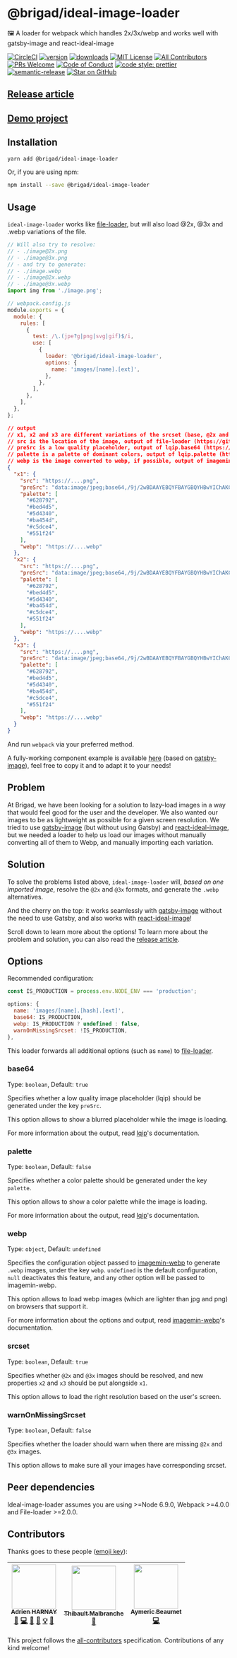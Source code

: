 # @brigad/ideal-image-loader

🖼️ A loader for webpack which handles 2x/3x/webp and works well with gatsby-image and react-ideal-image

[![CircleCI][circle-ci-badge]][circle-ci]
[![version][version-badge]][package]
[![downloads][downloads-badge]][package]
[![MIT License][license-badge]][license]
[![All Contributors](https://img.shields.io/badge/all_contributors-3-orange.svg?style=flat-square)](#contributors)
[![PRs Welcome][prs-badge]][prs]
[![Code of Conduct][coc-badge]][coc]
[![code style: prettier][prettier-badge]][prettier]
[![semantic-release][semantic-release-badge]][semantic-release]
[![Star on GitHub][github-star-badge]][github-star]

## [Release article][release-article]

## [Demo project][demo-project]

## Installation

```bash
yarn add @brigad/ideal-image-loader
```

Or, if you are using npm:

```bash
npm install --save @brigad/ideal-image-loader
```

## Usage

`ideal-image-loader` works like
[file-loader][file-loader], but will also load @2x, @3x and .webp variations of the file.

```js
// Will also try to resolve:
// - ./image@2x.png
// - ./image@3x.png
// - and try to generate:
// - ./image.webp
// - ./image@2x.webp
// - ./image@3x.webp
import img from './image.png';
```

```js
// webpack.config.js
module.exports = {
  module: {
    rules: [
      {
        test: /\.(jpe?g|png|svg|gif)$/i,
        use: [
          {
            loader: '@brigad/ideal-image-loader',
            options: {
              name: 'images/[name].[ext]',
            },
          },
        ],
      },
    ],
  },
};
```

```json
// output
// x1, x2 and x3 are different variations of the srcset (base, @2x and @3x)
// src is the location of the image, output of file-loader (https://github.com/webpack-contrib/file-loader)
// preSrc is a low quality placeholder, output of lqip.base64 (https://github.com/zouhir/lqip)
// palette is a palette of dominant colors, output of lqip.palette (https://github.com/zouhir/lqip)
// webp is the image converted to webp, if possible, output of imagemin-webp (https://github.com/imagemin/imagemin-webp)
{
  "x1": {
    "src": "https://....png",
    "preSrc": "data:image/jpeg;base64,/9j/2wBDAAYEBQYFBAYGBQYHBwYIChAKCgkJChQODwwQFxQYGBcUFhY...",
    "palette": [
      "#628792",
      "#bed4d5",
      "#5d4340",
      "#ba454d",
      "#c5dce4",
      "#551f24"
    ],
    "webp": "https://....webp"
  },
  "x2": {
    "src": "https://....png",
    "preSrc": "data:image/jpeg;base64,/9j/2wBDAAYEBQYFBAYGBQYHBwYIChAKCgkJChQODwwQFxQYGBcUFhY...",
    "palette": [
      "#628792",
      "#bed4d5",
      "#5d4340",
      "#ba454d",
      "#c5dce4",
      "#551f24"
    ],
    "webp": "https://....webp"
  },
  "x3": {
    "src": "https://....png",
    "preSrc": "data:image/jpeg;base64,/9j/2wBDAAYEBQYFBAYGBQYHBwYIChAKCgkJChQODwwQFxQYGBcUFhY...",
    "palette": [
      "#628792",
      "#bed4d5",
      "#5d4340",
      "#ba454d",
      "#c5dce4",
      "#551f24"
    ],
    "webp": "https://....webp"
  }
}
```

And run `webpack` via your preferred method.

A fully-working component example is available [here](./examples/Image.js) (based on [gatsby-image][gatsby-image]), feel free to copy it and to adapt it to your needs!

## Problem

At Brigad, we have been looking for a solution to lazy-load images in a way that would feel good for the user and the developer. We also wanted our images to be as lightweight as possible for a given screen resolution. We tried to use [gatsby-image][gatsby-image] (but without using Gatsby) and [react-ideal-image][react-ideal-image], but we needed a loader to help us load our images without manually converting all of them to Webp, and manually importing each variation.

## Solution

To solve the problems listed above, `ideal-image-loader` will, _based on one imported image_, resolve the `@2x` and `@3x` formats, and generate the `.webp` alternatives.

And the cherry on the top: it works seamlessly with [gatsby-image][gatsby-image] without the need to use Gatsby, and also works with [react-ideal-image][react-ideal-image]!

Scroll down to learn more about the options! To learn more about the problem and solution, you can also read the [release article][release-article].

## Options

Recommended configuration:

```js
const IS_PRODUCTION = process.env.NODE_ENV === 'production';

options: {
  name: 'images/[name].[hash].[ext]',
  base64: IS_PRODUCTION,
  webp: IS_PRODUCTION ? undefined : false,
  warnOnMissingSrcset: !IS_PRODUCTION,
},
```

This loader forwards all additional options (such as `name`) to [file-loader][file-loader].

### base64

Type: `boolean`, Default: `true`

Specifies whether a low quality image placeholder (lqip) should be generated under the key `preSrc`.

This option allows to show a blurred placeholder while the image is loading.

For more information about the output, read [lqip][lqip]'s documentation.

### palette

Type: `boolean`, Default: `false`

Specifies whether a color palette should be generated under the key `palette`.

This option allows to show a color palette while the image is loading.

For more information about the output, read [lqip][lqip]'s documentation.

### webp

Type: `object`, Default: `undefined`

Specifies the configuration object passed to [imagemin-webp][imagemin-webp] to generate `.webp` images, under the key `webp`. `undefined` is the default configuration, `null` deactivates this feature, and any other option will be passed to imagemin-webp.

This option allows to load webp images (which are lighter than jpg and png) on browsers that support it.

For more information about the options and output, read [imagemin-webp][imagemin-webp]'s documentation.

### srcset

Type: `boolean`, Default: `true`

Specifies whether `@2x` and `@3x` images should be resolved, and new properties `x2` and `x3` should be put alongside `x1`.

This option allows to load the right resolution based on the user's screen.

### warnOnMissingSrcset

Type: `boolean`, Default: `false`

Specifies whether the loader should warn when there are missing `@2x` and `@3x` images.

This option allows to make sure all your images have corresponding srcset.

## Peer dependencies

Ideal-image-loader assumes you are using >=Node 6.9.0, Webpack >=4.0.0 and File-loader >=2.0.0.

## Contributors

Thanks goes to these people ([emoji key][emojis]):

<!-- ALL-CONTRIBUTORS-LIST:START - Do not remove or modify this section -->
<!-- prettier-ignore -->
| [<img src="https://avatars1.githubusercontent.com/u/15089053?v=4" width="100px;"/><br /><sub><b>Adrien HARNAY</b></sub>](https://adrien.harnay.me)<br />[📝](#blog-adrienharnay "Blogposts") [💻](https://github.com/adrienharnay/@brigad/ideal-image-loader/commits?author=adrienharnay "Code") [🎨](#design-adrienharnay "Design") [📖](https://github.com/adrienharnay/@brigad/ideal-image-loader/commits?author=adrienharnay "Documentation") [💡](#example-adrienharnay "Examples") [🤔](#ideas-adrienharnay "Ideas, Planning, & Feedback") | [<img src="https://avatars1.githubusercontent.com/u/6181446?v=4" width="100px;"/><br /><sub><b>Thibault Malbranche</b></sub>](https://twitter.com/titozzz)<br />[🤔](#ideas-Titozzz "Ideas, Planning, & Feedback") | [<img src="https://avatars1.githubusercontent.com/u/569243?v=4" width="100px;"/><br /><sub><b>Aymeric Beaumet</b></sub>](https://aymericbeaumet.com)<br />[💻](https://github.com/adrienharnay/@brigad/ideal-image-loader/commits?author=aymericbeaumet "Code") |
| :---: | :---: | :---: |
<!-- ALL-CONTRIBUTORS-LIST:END -->

This project follows the [all-contributors][all-contributors] specification.
Contributions of any kind welcome!

[release-article]: https://engineering.brigad.co/introducing-ideal-image-loader-dfa04bcc1dd5
[demo-project]: https://github.com/Brigad/ssr-starter-pack
[circle-ci-badge]: https://img.shields.io/circleci/project/github/Brigad/ideal-image-loader/master.svg?style=flat-square&label=build
[circle-ci]: https://circleci.com/gh/Brigad/ideal-image-loader
[version-badge]: https://img.shields.io/npm/v/@brigad/ideal-image-loader.svg?style=flat-square
[downloads-badge]: https://img.shields.io/npm/dt/@brigad/ideal-image-loader.svg?style=flat-square
[package]: https://www.npmjs.com/package/@brigad/ideal-image-loader
[license-badge]: https://img.shields.io/npm/l/@brigad/ideal-image-loader.svg?style=flat-square
[license]: https://github.com/Brigad/ideal-image-loader/blob/master/LICENSE.md
[prs-badge]: https://img.shields.io/badge/PRs-welcome-brightgreen.svg?style=flat-square
[prs]: http://makeapullrequest.com
[coc-badge]: https://img.shields.io/badge/code%20of-conduct-ff69b4.svg?style=flat-square
[coc]: https://github.com/Brigad/ideal-image-loader/blob/master/CODE_OF_CONDUCT.md
[prettier-badge]: https://img.shields.io/badge/code_style-prettier-ff69b4.svg?style=flat-square
[prettier]: https://github.com/prettier/prettier
[semantic-release-badge]: https://img.shields.io/badge/%20%20%F0%9F%93%A6%F0%9F%9A%80-semantic--release-e10079.svg
[semantic-release]: https://github.com/semantic-release/semantic-release
[github-star-badge]: https://img.shields.io/github/stars/Brigad/ideal-image-loader.svg?style=social
[github-star]: https://github.com/Brigad/ideal-image-loader/stargazers
[file-loader]: https://github.com/webpack-contrib/file-loader
[lqip]: https://github.com/zouhir/lqip
[imagemin-webp]: https://github.com/imagemin/imagemin-webp
[gatsby-image]: https://www.gatsbyjs.org/packages/gatsby-image/
[react-ideal-image]: https://github.com/stereobooster/react-ideal-image
[emojis]: https://github.com/kentcdodds/all-contributors#emoji-key
[all-contributors]: https://github.com/kentcdodds/all-contributors
